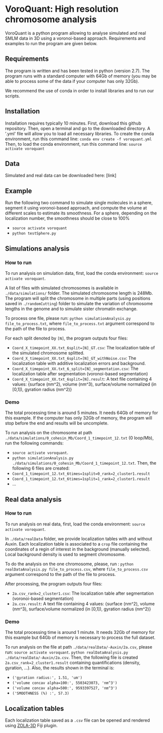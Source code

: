 # VoroQuant: High resolution chromosome analysis

VoroQuant is a python program allowing to analyse simulated and real SMLM data in 3D using a voronoi-based approach. Requirements and examples to run the program are given below.

## Requirements


The program is written and has been tested in python (version 2.7). The program runs with a standard computer with 64Gb of memory (you may be able to process some of the data if your computer has only 32Gb).


We recommend the use of conda in order to install libraries and to run our scripts. 


## Installation

Installation requires typically 10 minutes.
First, download this github repository. 
Then, open a terminal and go to the downloaded directory.
A '.yml' file will allow you to load all necessary libraries. 
To create the conda environment, run this command line:
`conda env create -f voroquant.yml`
Then, to load the conda environment, run this command line:
`source activate voroquant`





## Data

Simulated and real data can be downloaded here: [link]




## Example

Run the following two command to simulate single molecules in a sphere, segment it using voronoi-based approach, and compute the volume at different scales to estimate its smoothness. For a sphere, depending on the localization number, the smoothness should be close to 100%
* `source activate voroquant`
* `python testSphere.py`



## Simulations analysis

### How to run


To run analysis on simulation data, first, load the conda environment: `source activate voroquant`. 

A list of files with simulated chromosomes is available in `./data/simulations/` folder. The simulated chromosome length is 248Mb. The program will split the chromosome in multiple parts (using positions saved in `./randomCutting`) folder to simulate the variation of chromosome lengths in the genome and to simulate sister chromatin exchange. 

To process one file, please run: `python simulationAnalysis.py file_to_process.txt`, where `file_to_process.txt` argument correspond to the path of the file to process.

For each split denoted by `[N]`, the program outputs four files:
* `Coord_X_timepoint_XX.txt_6split=[N]_GT.csv`: The localization table of the simulated chromosome splitted.
* `Coord_X_timepoint_XX.txt_6split=[N]_GT_withNoise.csv`: The localization table with additive localization errors and background.
* `Coord_X_timepoint_XX.txt_6_split=[N]_segmentation.csv`: The localization table after segmentation (voronoi-based segmentation)
* `Coord_X_timepoint_XX.txt_6split=[N].result`: A text file containing 4 values: {surface (nm^2), volume (nm^3), surface/volume normalized (in [0,1]), gyration radius (nm^2)}



### Demo

The total processing time is around 5 minutes. It needs 64Gb of memory for this example. If the computer has only 32Gb of memory, the program will stop before the end and results will be uncomplete.

To run analysis on the chromosome at path `./data/simulations/0_cohesin_Mb/Coord_1_timepoint_12.txt` (0 loop/Mb), run the following commands: 
* `source activate voroquant`. 
* `python simulationAnalysis.py ./data/simulations/0_cohesin_Mb/Coord_1_timepoint_12.txt`. 
Then, the following 6 files are created:
* `Coord_1_timepoint_12.txt_6times=1split=0_rank=2_cluster1.result`
* `Coord_1_timepoint_12.txt_6times=1split=1_rank=2_cluster1.result`
* ...




## Real data analysis


### How to run

To run analysis on real data, first, load the conda environment: `source activate voroquant`. 

In `./data/realData` folder, we provide localization tables with and without Auxin. Each localization table is associated to a `crop` file containing the coordinates of a regin of interest in the background (manually selected). Local background density is used to segment chromosome.

To do the analysis on the one chromosome, please, run : `python realDataAnalysis.py file_to_process.csv`, where `file_to_process.csv` argument correspond to the path of the file to process.


After processing, the program outputs four files:
* `2a.csv_rank=2_cluster1.csv`: The localization table after segmentation (voronoi-based segmentation)
* `2a.csv.result`: A text file containing 4 values: {surface (nm^2), volume (nm^3), surface/volume normalized (in [0,1]), gyration radius (nm^2)}


### Demo

The total processing time is around 1 minute. It needs 32Gb of memory for this example but 64Gb of memory is necessary to process the full dataset.

To run analysis on the file at path `./data/realData/-Auxin/2a.csv`, please run: 
`source activate voroquant`. 
`python realDataAnalysis.py ./data/realData/-Auxin/2a.csv`. 
Then, the following file is created `2a.csv_rank=2_cluster1.result` containing quantifications (density, gyration, ...). Also, the results shown in the terminal is:
* `('gyration radius:', 1.51, 'um')`
* `('volume concav alpha=100:', 5503423073, 'nm^3')`
* `('volume concav alpha=500:', 9593397527, 'nm^3')`
* `('SMOOTHNESS (%) :', 57.3)`
 



## Localization tables

Each localization table saved as a `.csv` file can be opened and rendered using [ZOLA-3D](https://github.com/imodpasteur/ZOLA-3D) Fiji plugin. 



